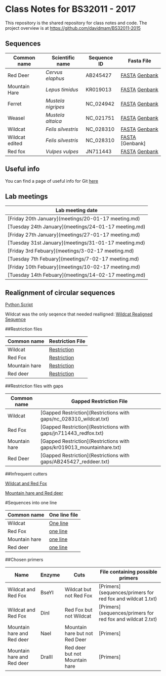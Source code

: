 
# Class Notes for BS32011 - 2017

This repository is the shared repository for class notes and code. The project overview is at https://github.com/davidmam/BS32011-2015 

## Sequences


| Common name | Scientific name | Sequence ID | Fasta File |
|---|---|---|---|
| Red Deer | _Cervus elaphus_ | AB245427 | [FASTA](sequences/reddeer.fasta) [Genbank](sequences/reddeer.gb) |
| Mountain Hare | _Lepus timidus_ | KR019013 | [FASTA](sequences/mountainhare.fasta) [Genbank](sequences/mountainhare.gb) |
| Ferret | _Mustela nigripes_ | NC_024942 | [FASTA](sequences/NC_024942.fasta) [Genbank](sequences/NC_024942.gb) |
| Weasel | _Mustela altaica_ | NC_021751 | [FASTA](sequences/Weasel.fasta) [Genbank](sequences/Weasel.gb) |
| Wildcat | _Felis silvestris_ | NC_028310 | [FASTA](sequences/NC_028310_wildcat.fasta) [Genbank](sequences/NC_028310_wildcat.gb) |
| Wildcat edited | _Felis silvestris_ | NC_028310 | [FASTA](sequences/NC_028310_wildcat_edited.fasta)  [Genbank] |
| Red fox | _Vulpes vulpes_ | JN711443 | [FASTA](sequences/JN711443_redfox.fasta) [Genbank](sequences/JN711443_redfox.gb) |


## Useful info

You can find a page of useful info for Git [here](git_info.md)

## Lab meetings

| Lab meeting date | 
|---|
|[Friday 20th January](meetings/20-01-17 meeting.md)|
|[Tuesday 24th January](meetings/24-01-17 meeting.md)|
|[Friday 27th January](meetings/27-01-17 meeting.md)|
|[Tuesday 31st January](meetings/31-01-17 meeting.md)|
|[Friday 3rd Febuary](meetings/3-02-17 meeting.md)|
|[Tuesday 7th Febuary](meetings/7-02-17 meeting.md)|
|[Friday 10th Febuary](meetings/10-02-17 meeting.md)|
|[Tuesday 14th Febuary](meetings/14-02-17 meeting.md)|


## Realignment of circular sequences 

[Python Script](sequences/sequencerealigner.py)

Wildcat was the only seqence that needed realligned:
[Wildcat Realigned Sequence](sequences/NC_028310_wildcat_edited.fasta)

##Restriction files

| Common name | Restriction File |
|---|---|
|Wildcat | [Restriction](sequences/nc_028310.restrict) |
|Red Fox | [Restriction](sequences/jn711443.restrict ) |
|Mountain hare | [Restriction](sequences/kr019013.restrict) |
|Red deer | [Restriction](sequences/ab245427.restrict ) |

##Restriction files with gaps 

| Common name | Gapped Restriction File |
|---|---|
|Wildcat | [Gapped Restriction](Restrictions with gaps/nc_028310_wildcat.txt) |
|Red Fox | [Gapped Restriction](Restrictions with gaps/jn711443_redfox.txt) |
|Mountain hare | [Gapped Restriction](Restrictions with gaps/kr019013_mountainhare.txt) |
|Red Deer | [Gapped Restriction](Restrictions with gaps/AB245427_reddeer.txt) |

##Infrequent cutters

[Wildcat and Red Fox](sequences/wildcat_redfox_enzymes.out )

[Mountain hare and Red deer](sequences/mountainhare_reddeer_enzymes.out )


#Sequences into one line

| Common name | One line file |
|---|---|
|Wildcat | [One line](sequences/NC_028310_wildcat_edited.fasta.one.txt ) |
|Red Fox | [one line](sequences/JN711443_redfox.fasta.one.txt  ) |
|Mountain hare | [one line](sequences/mountainhare.fasta.one.txt) |
|Red deer | [one line](sequences/reddeer.fasta.one.txt) |
##Chosen primers

| Name | Enzyme | Cuts | File containing possible primers |
|---|---|---|---|
|Wildcat and Red Fox |BseYI | Wildcat but not Red Fox | [Primers](sequences/primers for red fox and wildcat 1.txt) |
|Wildcat and Red Fox |DinI | Red Fox but not Wildcat | [Primers](sequences/primers for red fox and wildcat 2.txt) |
|Mountain hare and Red deer |NaeI | Mountain hare but not Red Deer | [Primers] |
|Mountain hare and Red deer |DraIII | Red deer but not Mountain hare | [Primers]|

